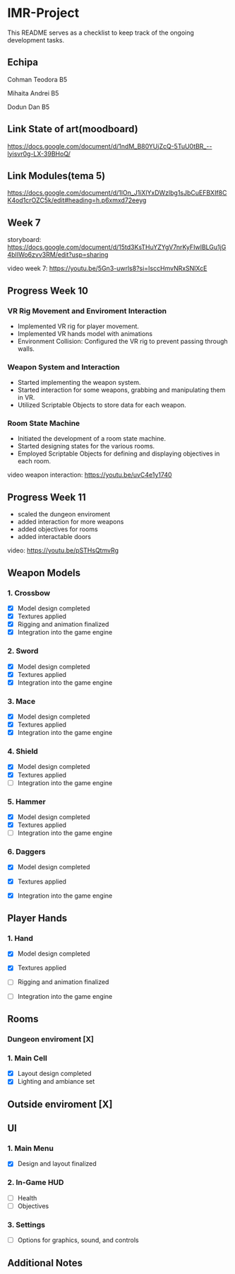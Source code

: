 # IMR-Project

This README serves as a checklist to keep track of the ongoing development tasks.


## Echipa
Cohman Teodora B5

Mihaita Andrei B5

Dodun Dan B5

## Link State of art(moodboard)
https://docs.google.com/document/d/1ndM_B80YUjZcQ-5TuU0tBR_--lyisvr0g-LX-39BHoQ/

## Link Modules(tema 5)
https://docs.google.com/document/d/1lOn_J1iXlYxDWzlbg1sJbCuEFBXIf8CK4od1crOZC5k/edit#heading=h.p6xmxd72eeyg

## Week 7

storyboard: https://docs.google.com/document/d/15td3KsTHuYZYgV7nrKyFIwIBLGu1jG4bIIWo6zvv3RM/edit?usp=sharing

video week 7: https://youtu.be/5Gn3-uwrls8?si=IsccHmvNRxSNlXcE


## Progress Week 10

### VR Rig Movement and Enviroment Interaction

- Implemented VR rig for player movement.
- Implemented VR hands model with animations
- Environment Collision: Configured the VR rig to prevent passing through walls.

### Weapon System and Interaction

- Started implementing the weapon system.
- Started interaction for some weapons, grabbing and manipulating them in VR.
- Utilized Scriptable Objects to store data for each weapon.

### Room State Machine

- Initiated the development of a room state machine.
- Started designing states for the various rooms.
- Employed Scriptable Objects for defining and displaying objectives in each room.

video weapon interaction: https://youtu.be/uvC4e1y1740


## Progress Week 11

- scaled the dungeon enviroment
- added interaction for more weapons
- added objectives for rooms
- added interactable doors

video: https://youtu.be/pSTHsQtmvRg

## Weapon Models

### 1. Crossbow
- [X] Model design completed
- [X] Textures applied
- [X] Rigging and animation finalized
- [X] Integration into the game engine

### 2. Sword
- [X] Model design completed
- [X] Textures applied
- [X] Integration into the game engine

### 3. Mace
- [X] Model design completed
- [X] Textures applied
- [X] Integration into the game engine

### 4. Shield
- [X] Model design completed
- [X] Textures applied
- [ ] Integration into the game engine

### 5. Hammer
- [x] Model design completed
- [x] Textures applied
- [ ] Integration into the game engine

### 6. Daggers
- [x] Model design completed
- [x] Textures applied
- [X] Integration into the game engine


## Player Hands

### 1. Hand
- [X] Model design completed
- [x] Textures applied
- [ ] Rigging and animation finalized
- [ ] Integration into the game engine


## Rooms

### Dungeon enviroment [X]

### 1. Main Cell
- [X] Layout design completed
- [X] Lighting and ambiance set

## Outside enviroment [X]

## UI

### 1. Main Menu
- [X] Design and layout finalized

### 2. In-Game HUD
- [ ] Health
- [ ] Objectives

### 3. Settings
- [ ] Options for graphics, sound, and controls

## Additional Notes
